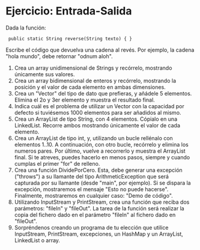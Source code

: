 # Ejercicio: Entrada-Salida
Dada la función:
```
 public static String reverse(String texto) { }
```

Escribe el código que devuelva una cadena al revés. Por ejemplo, la cadena "hola mundo", debe retornar "odnum aloh".

1. Crea un array unidimensional de Strings y recórrelo, mostrando únicamente sus valores.
2. Crea un array bidimensional de enteros y recórrelo, mostrando la posición y el valor de cada elemento en ambas dimensiones.
3. Crea un "Vector" del tipo de dato que prefieras, y añádele 5 elementos. Elimina el 2o y 3er elemento y muestra el resultado final.
4. Indica cuál es el problema de utilizar un Vector con la capacidad por defecto si tuviésemos 1000 elementos para ser añadidos al mismo.
5. Crea un ArrayList de tipo String, con 4 elementos. Cópialo en una LinkedList. Recorre ambos mostrando únicamente el valor de cada elemento.
6. Crea un ArrayList de tipo int, y, utilizando un bucle rellénalo con elementos 1..10. A continuación, con otro bucle, recórrelo y elimina los numeros pares. Por último, vuelve a recorrerlo y muestra el ArrayList final. Si te atreves, puedes hacerlo en menos pasos, siempre y cuando cumplas el primer "for" de relleno.
7. Crea una función DividePorCero. Esta, debe generar una excepción ("throws") a su llamante del tipo ArithmeticException que será capturada por su llamante (desde "main", por ejemplo). Si se dispara la excepción, mostraremos el mensaje "Esto no puede hacerse". Finalmente, mostraremos en cualquier caso: "Demo de código".
8. Utilizando InputStream y PrintStream, crea una función que reciba dos parámetros: "fileIn" y "fileOut". La tarea de la función será realizar la copia del fichero dado en el parámetro "fileIn" al fichero dado en "fileOut".
9. Sorpréndenos creando un programa de tu elección que utilice InputStream, PrintStream, excepciones, un HashMap y un ArrayList, LinkedList o array.
